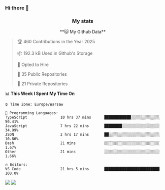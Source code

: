### Hi there 👋

<!--
**DamianKocjan/DamianKocjan** is a ✨ _special_ ✨ repository because its `README.md` (this file) appears on your GitHub profile.

Here are some ideas to get you started:

- 🔭 I’m currently working on ...
- 🌱 I’m currently learning ...
- 👯 I’m looking to collaborate on ...
- 🤔 I’m looking for help with ...
- 💬 Ask me about ...
- 📫 How to reach me: ...
- 😄 Pronouns: ...
- ⚡ Fun fact: ...
-->

<h3 align="center">My stats</h3>

<p align="center">
    <!--START_SECTION:waka-->
**🐱 My Github Data** 

> 🏆 460 Contributions in the Year 2025
 > 
> 📦 192.3 kB Used in Github's Storage 
 > 
> 💼 Opted to Hire
 > 
> 📜 35 Public Repositories 
 > 
> 🔑 21 Private Repositories  
 > 
📊 **This Week I Spent My Time On** 

```text
⌚︎ Time Zone: Europe/Warsaw

💬 Programming Languages: 
TypeScript               10 hrs 37 mins      ████████████░░░░░░░░░░░░░   50.41% 
JavaScript               7 hrs 22 mins       ████████░░░░░░░░░░░░░░░░░   34.99% 
JSON                     2 hrs 17 mins       ██░░░░░░░░░░░░░░░░░░░░░░░   10.86% 
Bash                     21 mins             ░░░░░░░░░░░░░░░░░░░░░░░░░   1.67% 
Other                    21 mins             ░░░░░░░░░░░░░░░░░░░░░░░░░   1.66%

🔥 Editors: 
VS Code                  21 hrs 5 mins       █████████████████████████   100.0%

```


<!--END_SECTION:waka-->
</p>

<img align="left" src="https://github-readme-stats.vercel.app/api?username=DamianKocjan&&layout=compact&count_private=true&show_icons=true&hide_border=true&include_all_commits=true&bg_color=0D1117&title_color=FFFFFF&text_color=FFFFFF&icon_color=FFFFFF">
<img align="left" src="https://github-readme-stats.vercel.app/api/top-langs/?username=DamianKocjan&layout=compact&hide_border=true&card_width=250&bg_color=0D1117&title_color=FFFFFF&text_color=FFFFFF&icon_color=FFFFFF">
